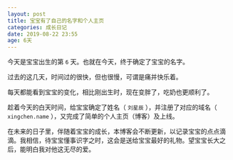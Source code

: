 ```yaml
---
layout: post
title: 宝宝有了自己的名字和个人主页
categories: 成长日记
date: 2019-08-22 23:55
age: 6天
---
```


今天是宝宝出生的第 `6` 天。也就在今天，终于确定了宝宝的名字。

<!--more-->

过去的这几天，时间过的很快，但也很慢，可谓是痛并快乐着。

每天都能看到宝宝的变化，相比刚出生时，现在变胖了，吃奶也更顺利了。

趁着今天的白天时间，给宝宝确定了姓名（ `刘星辰` ），并注册了对应的域名（ `xingchen.name` ），又完成了简单的个人主页（博客）及上线。

在未来的日子里，伴随着宝宝的成长，本博客会不断更新，以记录宝宝的点点滴滴。我相信，待宝宝懂事识字之时，这会是送给宝宝最好的礼物。望宝宝长大之后，能明白我对他这无尽的爱。
